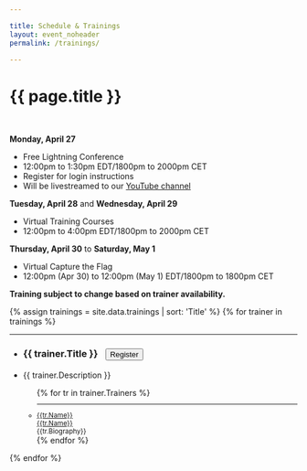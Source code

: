 ```yaml
---

title: Schedule & Trainings
layout: event_noheader
permalink: /trainings/

---
```


<link rel="stylesheet" type="text/css" href="/assets/css/training.css">

# {{ page.title }}
<br>

**Monday, April 27** 
* Free Lightning Conference
* 12:00pm to 1:30pm EDT/1800pm to 2000pm CET 
* Register for login instructions
* Will be livestreamed to our [YouTube channel](https://www.youtube.com/OWASPGlobal)

**Tuesday, April 28** and **Wednesday, April 29** 
* Virtual Training Courses
* 12:00pm to 4:00pm EDT/1800pm to 2000pm CET 

**Thursday, April 30** to **Saturday, May 1** 
* Virtual Capture the Flag
* 12:00pm (Apr 30) to 12:00pm (May 1) EDT/1800pm to 1800pm CET 

**Training subject to change based on trainer availability.**

{% assign trainings = site.data.trainings | sort: 'Title' %}
{% for trainer in trainings %}
<section class="trainer-section" id="{{trainer.SectionId}}">
<hr>
<ul>
<li><h3 class='training-header'>{{ trainer.Title }}<button class="cta-button grey" onclick="location.href='{{trainer.URL}}';" style="margin-left:1em;cursor: pointer;max-width=80px;">Register</button></h3></li>
<li class="training-desc">{{ trainer.Description }}</li>
    <ul>
        {% for tr in trainer.Trainers %}
        <li style="font-size:smaller;"><hr><div class="training-container"><div class="training-image" style="background-image:url('{{tr.Image}}');"></div><div class='trainer-container'><a href="/trainers/#{{tr.TrainerId}}">{{tr.Name}}</a></div></div><div class='trainer-container-mobile'><a href="/trainers/#{{trainer.TrainerId}}">{{tr.Name}}</a></div>{{tr.Biography}}</li>
        {% endfor %}
    </ul>
</ul>
</section>
{% endfor %}
